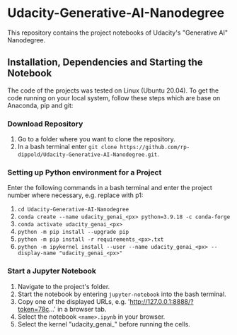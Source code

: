 # Udacity-Generative-AI-Nanodegree
This repository contains the project notebooks of Udacity's "Generative AI" Nanodegree.

## Installation, Dependencies and Starting the Notebook
The code of the projects was tested on Linux (Ubuntu 20.04). To get the code running on your local system, follow these steps which are base on Anaconda, pip and git:

### Download Repository
1. Go to a folder where you want to clone the repository.
2. In a bash terminal enter `git clone https://github.com/rp-dippold/Udacity-Generative-AI-Nanodegree.git`.

### Setting up Python environment for a Project
Enter the following commands in a bash terminal and enter the project number where necessary, e.g. replace <px> with p1:
1. `cd Udacity-Generative-AI-Nanodegree`
2. `conda create --name udacity_genai_<px> python=3.9.18 -c conda-forge`
3. `conda activate udacity_genai_<px>`
4. `python -m pip install --upgrade pip`
5. `python -m pip install -r requirements_<px>.txt`
7. `python -m ipykernel install --user --name udacity_genai_<px> --display-name "udacity_genai_<px>"`

### Start a Jupyter Notebook
1. Navigate to the project's folder.
2. Start the notebook by entering `jupyter-notebook` into the bash terminal.
3. Copy one of the displayed URLs, e.g. 'http://127.0.0.1:8888/?token=78c...' in a browser tab.
4. Select the notebook `<name>.ipynb` in your browser.
5. Select the kernel "udacity_genai_<px>" before running the cells.

